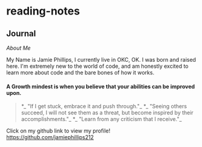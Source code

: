 # reading-notes
## **Journal**

_About Me_

My Name is Jamie Phillips, I currently live in OKC, OK. I was born and raised here. I'm extremely new to the world of code, and am honestly excited to learn more about code and the bare bones of how it works. 

#### A Growth mindest is when you believe that your abilities can be improved upon.
> *_ "If I get stuck, embrace it and push through."_
> *_ "Seeing others succeed, I will not see them as a threat, but become inspired by their accomplishments."_
> *_ "Learn from any criticism that I receive."_

Click on my github link to view my profile! https://github.com/jamiephillips212
